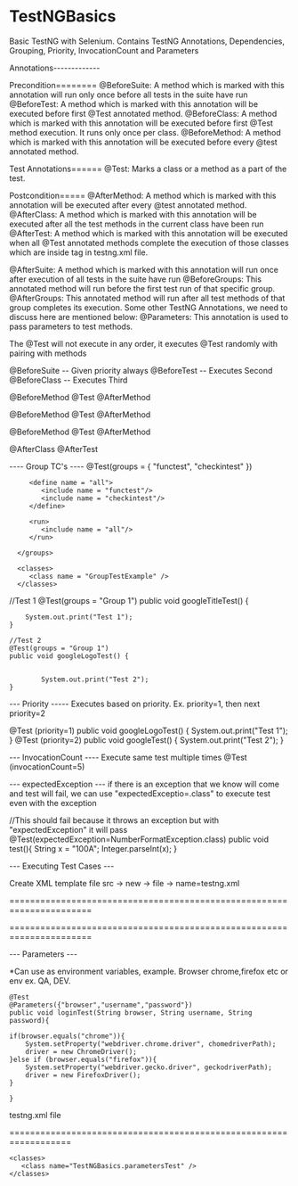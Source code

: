 # TestNGBasics
Basic TestNG with Selenium. Contains TestNG Annotations, Dependencies, Grouping, Priority, InvocationCount and Parameters

Annotations-------------

Precondition========
@BeforeSuite: A method which is marked with this annotation will run only once before all tests in the suite have run
@BeforeTest: A method which is marked with this annotation will be executed before first @Test annotated method.
@BeforeClass: A method which is marked with this annotation will be executed before first @Test method execution. It runs only once per class.
@BeforeMethod: A method which is marked with this annotation will be executed before every @test annotated method.

Test Annotations======
@Test: Marks a class or a method as a part of the test.

Postcondition=====
@AfterMethod: A method which is marked with this annotation will be executed after every @test annotated method.
@AfterClass: A method which is marked with this annotation will be executed after all the test methods in the current class have been run
@AfterTest: A method which is marked with this annotation will be executed when all @Test annotated methods complete the execution of those classes which are inside <test> tag in testng.xml file.

@AfterSuite: A method which is marked with this annotation will run once after execution of all tests in the suite have run
@BeforeGroups: This annotated method will run before the first test run of that specific group.
@AfterGroups: This annotated method will run after all test methods of that group completes its execution.
Some other TestNG Annotations, we need to discuss here are mentioned below:
@Parameters: This annotation is used to pass parameters to test methods.
  
  
  
The @Test will not execute in any order, it executes @Test randomly with pairing with methods

@BeforeSuite -- Given priority always
@BeforeTest -- Executes Second
@BeforeClass -- Executes Third

@BeforeMethod
@Test
@AfterMethod

@BeforeMethod
@Test
@AfterMethod

@BeforeMethod
@Test
@AfterMethod

@AfterClass
@AfterTest
  
  
  
  
---- Group TC's ----
@Test(groups = { "functest", "checkintest" })
 <groups>
      
         <define name = "all">
            <include name = "functest"/>
            <include name = "checkintest"/>
         </define>
         
         <run>
            <include name = "all"/>
         </run>
         
      </groups>
      
      <classes>
         <class name = "GroupTestExample" />
      </classes>
	  
//Test 1
	@Test(groups =  "Group 1")
	public void googleTitleTest() {
		
		
		System.out.print("Test 1");
	}
	
	//Test 2
	@Test(groups = "Group 1")
	public void googleLogoTest() {
		
		
			System.out.print("Test 2");
	}	  


--- Priority -----
Executes based on priority. Ex. priority=1, then next priority=2

@Test (priority=1)
public void googleLogoTest() {
			System.out.print("Test 1");
			}
@Test (priority=2)
public void googleTest() {
			System.out.print("Test 2");
			}


--- InvocationCount ----
Execute same test multiple times
@Test (invocationCount=5)

--- expectedException ---
if there is an exception that we know will come and test will fail, we can use "expectedExceptio=<exceptionName>.class" to execute test even with the exception

//This should fail because it throws an exception but with "expectedException" it will pass
@Test(expectedException=NumberFormatException.class)
public void test(){
	String x = "100A";
	Integer.parseInt(x);
}


--- Executing Test Cases ---

Create XML template file
src -> new -> file -> name=testng.xml

======================================================================
<!DOCTYPE suite SYSTEM "https://testng.org/testng-1.0.dtd" >
  
<suite name="TestNGBasics Suite" verbose="1" >


  <test name="Test Execution (Any Name of execution)" >
    <classes>
       <class name="TestNGBasics.InvocationCountTest (<packagename>.<classname>)" />
    </classes>
  </test>
 
  <test name="Regression1">
    <classes>
      <class name="test.sample.ParameterSample"/>
      <class name="test.sample.ParameterTest"/>
    </classes>
  </test>
  
  
  
</suite>
======================================================================

--- Parameters ---

*Can use as environment variables, example. Browser chrome,firefox etc or env ex. QA, DEV.

	@Test
	@Parameters({"browser","username","password"})
	public void loginTest(String browser, String username, String password){
	
	if(browser.equals("chrome")){
		System.setProperty("webdriver.chrome.driver", chomedriverPath);
		driver = new ChromeDriver();
	}else if (browser.equals("firefox")){
		System.setProperty("webdriver.gecko.driver", geckodriverPath);
		driver = new FirefoxDriver();
	}
	
	}
	
testng.xml file

==================================================================
<!DOCTYPE suite SYSTEM "https://testng.org/testng-1.0.dtd" >
  
<suite name="TestNGBasics Suite" verbose="1" >


<!-- TestNG Parameters -->
<test name="Test Execution 1" >
	<parameter name="browser" value="chrome" />
	<parameter name="username" value="suhailaza" />
	<parameter name="password" value="password@123" />

    <classes>
       <class name="TestNGBasics.parametersTest" />
    </classes>
  </test>
  
  
</suite>  
